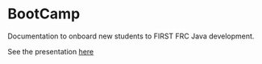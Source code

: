 # BootCamp
Documentation to onboard new students to FIRST FRC Java development.

See the presentation [here](https://gitpitch.com/Team997Coders/BootCamp/master?grs=github&t=sky)
